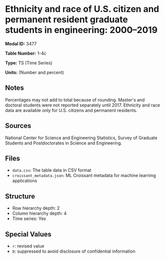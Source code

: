 # Ethnicity and race of U.S. citizen and permanent resident graduate students in engineering: 2000–2019

**Modal ID:** 3477

**Table Number:** 1-4c

**Type:** TS (Time Series)

**Units:** (Number and percent)

## Notes

Percentages may not add to total because of rounding. Master's and doctoral students were not reported separately until 2017. Ethnicity and race data are available only for U.S. citizens and permanent residents.

## Sources

National Center for Science and Engineering Statistics, Survey of Graduate Students and Postdoctorates in Science and Engineering.

## Files

- `data.csv`: The table data in CSV format
- `croissant_metadata.json`: ML Croissant metadata for machine learning applications

## Structure

- Row hierarchy depth: 2
- Column hierarchy depth: 4
- Time series: Yes

## Special Values

- `r`: revised value
- `D`: suppressed to avoid disclosure of confidential information

